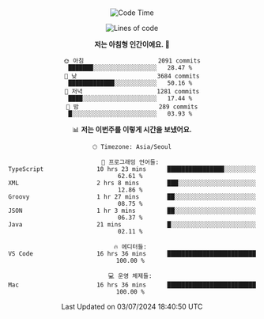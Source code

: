 <div align="center">

<br />

 <!--START_SECTION:waka-->
![Code Time](http://img.shields.io/badge/Code%20Time-2%2C749%20hrs%2039%20mins-blue)

![Lines of code](https://img.shields.io/badge/%EC%A0%80%EB%8A%94%20%EC%97%AC%ED%83%9C%EA%B9%8C%EC%A7%80%20-4.0%20million%20%EC%A4%84%EC%9D%98%20%EC%BD%94%EB%93%9C%EB%A5%BC%20%EC%9E%91%EC%84%B1%ED%96%88%EC%96%B4%EC%9A%94.-blue)

**저는 아침형 인간이에요. 🐤** 

```text
🌞 아침                     2091 commits        ███████░░░░░░░░░░░░░░░░░░   28.47 % 
🌆 낮　                     3684 commits        █████████████░░░░░░░░░░░░   50.16 % 
🌃 저녁                     1281 commits        ████░░░░░░░░░░░░░░░░░░░░░   17.44 % 
🌙 밤　                     289 commits         █░░░░░░░░░░░░░░░░░░░░░░░░   03.93 % 
```


📊 **저는 이번주를 이렇게 시간을 보냈어요.** 

```text
🕑︎ Timezone: Asia/Seoul

💬 프로그래밍 언어들: 
TypeScript               10 hrs 23 mins      ████████████████░░░░░░░░░   62.61 % 
XML                      2 hrs 8 mins        ███░░░░░░░░░░░░░░░░░░░░░░   12.86 % 
Groovy                   1 hr 27 mins        ██░░░░░░░░░░░░░░░░░░░░░░░   08.75 % 
JSON                     1 hr 3 mins         ██░░░░░░░░░░░░░░░░░░░░░░░   06.37 % 
Java                     21 mins             █░░░░░░░░░░░░░░░░░░░░░░░░   02.11 % 

🔥 에디터들: 
VS Code                  16 hrs 36 mins      █████████████████████████   100.00 % 

💻 운영 체제들: 
Mac                      16 hrs 36 mins      █████████████████████████   100.00 % 
```


 Last Updated on 03/07/2024 18:40:50 UTC
<!--END_SECTION:waka-->

</div>
